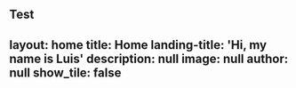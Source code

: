 Test
---
layout: home
title: Home
landing-title: 'Hi, my name is Luis'
description: null
image: null
author: null
show_tile: false
---


